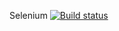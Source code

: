 Selenium
[![Build status](https://ci.appveyor.com/api/projects/status/uf807w0ow63dry8m/branch/master?svg=true)](https://ci.appveyor.com/project/sevastyanov1982/aqa-2-1-selenium/branch/master)
